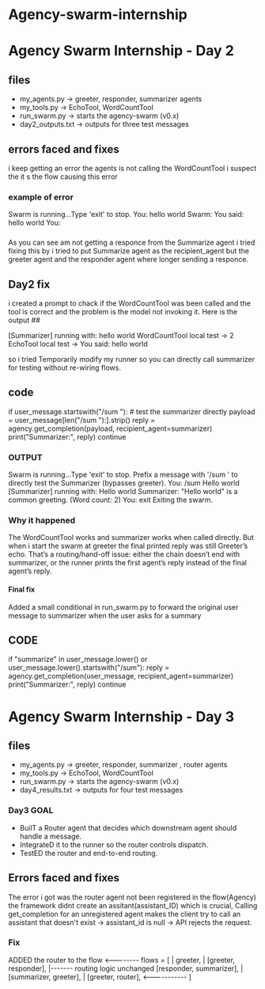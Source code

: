 # Agency-swarm-internship

# Agency Swarm Internship - Day 2

## files
- my_agents.py -> greeter, responder, summarizer agents
- my_tools.py -> EchoTool, WordCountTool
- run_swarm.py -> starts the agency-swarm (v0.x)
- day2_outputs.txt -> outputs for three test messages

## errors faced and fixes

i keep getting an error the agents is not calling the WordCountTool i suspect the it s the flow causing this error 

### example of error
Swarm is running...Type 'exit' to stop.
You: hello world
Swarm: You said: hello world
You: 
###
As you can see am not getting a responce from the Summarize agent i tried fixing this by i tried to put Summarize agent as the recipient_agent but the greeter agent and the responder agent where longer sending a responce.

###

## Day2 fix 
i created a prompt to chack if the WordCountTool was been called and the tool is correct and the problem is the model not invoking it.
Here is the output ##

[Summarizer] running with: hello world
WordCountTool local test -> 2
EchoTool local test -> You said: hello world

so i tried Temporarily modify my runner so you can directly call summarizer for testing without re-wiring flows.
 ## code 
  if user_message.startswith("/sum "):
        # test the summarizer directly
        payload = user_message[len("/sum "):].strip()
        reply = agency.get_completion(payload, recipient_agent=summarizer)
        print("Summarizer:", reply)
        continue
### OUTPUT
Swarm is running...Type 'exit' to stop.
Prefix a message with '/sum ' to directly test the Summarizer (bypasses greeter).
You: /sum Hello world
[Summarizer] running with: Hello world
Summarizer: "Hello world" is a common greeting. (Word count: 2)
You: exit
Exiting the swarm.

### Why it happened 
The WordCountTool works and summarizer works when called directly.
But when i start the swarm at greeter the final printed reply was still Greeter’s echo. 
That’s a routing/hand-off issue: either the chain doesn’t end with summarizer, or the runner prints the first agent’s reply instead of the final agent’s reply.

#### Final fix 
Added a small conditional in run_swarm.py to forward the original user message to summarizer when the user asks for a summary
## CODE
 if "summarize" in user_message.lower() or user_message.lower().startswith("/sum"):
        reply = agency.get_completion(user_message, recipient_agent=summarizer)
        print("Summarizer:", reply)
        continue


# Agency Swarm Internship - Day 3

## files
- my_agents.py -> greeter, responder, summarizer , router agents
- my_tools.py -> EchoTool, WordCountTool
- run_swarm.py -> starts the agency-swarm (v0.x)
- day4_results.txt -> outputs for four test messages

### Day3 GOAL
- BuilT a Router agent that decides which downstream agent should handle a message.
- IntegrateD it to the runner so the router controls dispatch.
- TestED the router and end-to-end routing.

## Errors faced and fixes

The error i got was the router agent not been registered in the flow(Agency)
the framework didnt create an assitant(assistant_ID) which is crucial, Calling get_completion for an unregistered agent makes the client try to call an assistant that doesn't exist → assistant_id is null → API rejects the request.

### Fix 
ADDED the router to the flow <--------
flows = [                           |
    greeter,                        |
    [greeter, responder],           |------- routing logic unchanged
    [responder, summarizer],        |
    [summarizer, greeter],          |
    [greeter, router],   <-----------
]